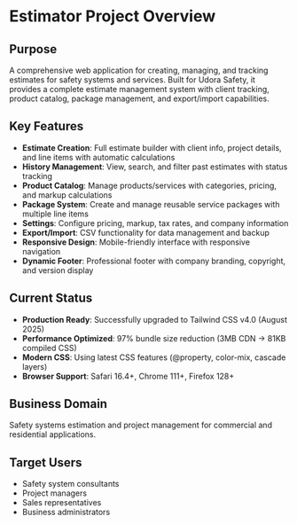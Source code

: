 # Estimator Project Overview

## Purpose
A comprehensive web application for creating, managing, and tracking estimates for safety systems and services. Built for Udora Safety, it provides a complete estimate management system with client tracking, product catalog, package management, and export/import capabilities.

## Key Features
- **Estimate Creation**: Full estimate builder with client info, project details, and line items with automatic calculations
- **History Management**: View, search, and filter past estimates with status tracking
- **Product Catalog**: Manage products/services with categories, pricing, and markup calculations
- **Package System**: Create and manage reusable service packages with multiple line items
- **Settings**: Configure pricing, markup, tax rates, and company information
- **Export/Import**: CSV functionality for data management and backup
- **Responsive Design**: Mobile-friendly interface with responsive navigation
- **Dynamic Footer**: Professional footer with company branding, copyright, and version display

## Current Status
- **Production Ready**: Successfully upgraded to Tailwind CSS v4.0 (August 2025)
- **Performance Optimized**: 97% bundle size reduction (3MB CDN → 81KB compiled CSS)
- **Modern CSS**: Using latest CSS features (@property, color-mix, cascade layers)
- **Browser Support**: Safari 16.4+, Chrome 111+, Firefox 128+

## Business Domain
Safety systems estimation and project management for commercial and residential applications.

## Target Users
- Safety system consultants
- Project managers
- Sales representatives
- Business administrators